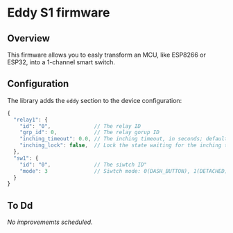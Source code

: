 # Eddy S1 firmware
## Overview
This firmware allows you to easly transform an MCU, like ESP8266 or ESP32, into a 1-channel smart switch.
## Configuration
The library adds the `eddy` section to the device configuration:
```javascript
{
  "relay1": {
    "id": "0",              // The relay ID
    "grp_id": 0,            // The relay gorup ID
    "inching_timeout": 0.0, // The inching timeout, in seconds; default is 0 (inching disabled)
    "inching_lock": false,  // Lock the state waiting for the inching timeout expiration
  },
  "sw1": {
    "id": "0",              // The siwtch ID"
    "mode": 3               // Siwtch mode: 0(DASH_BUTTON), 1(DETACHED), 2(TOGGLE_ON_PUSH), 3(TOGGLE_ON_EDGE)
  }
}
```
## To Dd
*No improvememts scheduled.*
